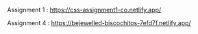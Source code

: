 Assignment 1 : https://css-assignment1-co.netlify.app/

Assignment 4 : https://bejewelled-biscochitos-7efd7f.netlify.app/
